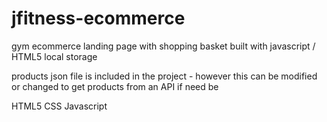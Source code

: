 # jfitness-ecommerce
gym ecommerce landing page with shopping basket built with javascript / HTML5 local storage

products json file is included in the project - however this can be modified or changed to get products from an API if need be

HTML5
CSS
Javascript